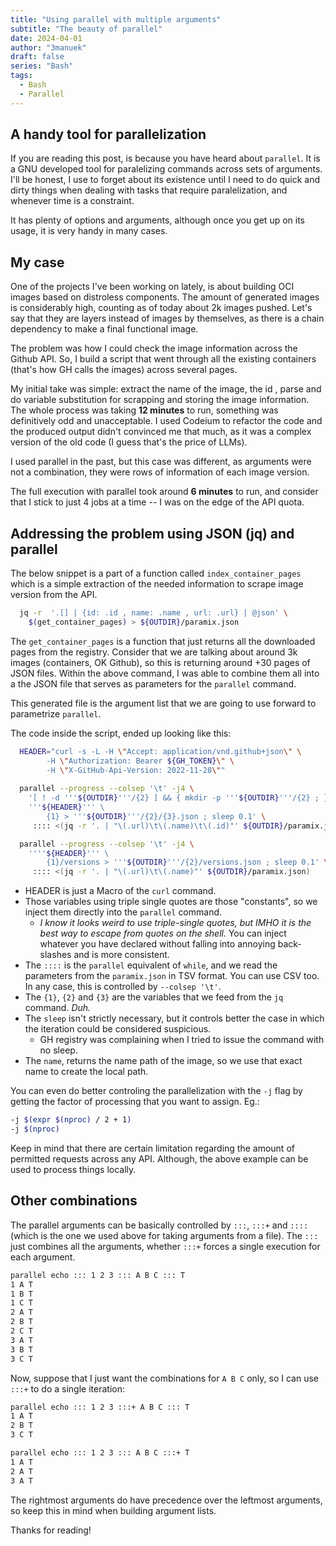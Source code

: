 ```yaml
---
title: "Using parallel with multiple arguments"
subtitle: "The beauty of parallel"
date: 2024-04-01
author: "3manuek"
draft: false
series: "Bash"
tags:
  - Bash
  - Parallel
---
```




## A handy tool for parallelization

If you are reading this post, is because you have heard about `parallel`. It is a GNU developed tool for 
paralelizing commands across sets of arguments. I'll be honest, I use to forget about its existence until
I need to do quick and dirty things when dealing with tasks that require paralelization, and whenever time
is a constraint.

It has plenty of options and arguments, although once you get up on its usage, it is very handy in many 
cases.

## My case

One of the projects I've been working on lately, is about building OCI images based on distroless components.
The amount of generated images is considerably high, counting as of today about 2k images pushed. Let's say
that they are layers instead of images by themselves, as there is a chain dependency to make a final functional
image.

The problem was how I could check the image information across the Github API. So, I build a script that went
through all the existing containers (that's how GH calls the images) across several pages. 

My initial take was simple: extract the name of the image, the id , parse and do variable substitution for
scrapping and storing the image information. The whole process was taking **12 minutes** to run, something was
definitively odd and unacceptable. I used Codeium to refactor the code and the produced output didn't convinced me that much, 
as it was a complex version of the old code (I guess that's the price of LLMs).

I used parallel in the past, but this case was different, as arguments were not a combination, they were rows of information of each image version.

The full execution with parallel took around **6 minutes** to run, and consider that I stick to just 4 jobs at a time
-- I was on the edge of the API quota. 


## Addressing the problem using JSON (jq) and parallel

The below snippet is a part of a function called `index_container_pages` which is a simple extraction of the needed information to scrape image version from the API.

```bash
  jq -r  '.[] | {id: .id , name: .name , url: .url} | @json' \
    $(get_container_pages) > ${OUTDIR}/paramix.json
```
The `get_container_pages` is a function that just returns all the downloaded pages from the registry. Consider
that we are talking about around 3k images (containers, OK Github), so this is returning around +30 pages of 
JSON files. Within the above command, I was able to combine them all into a the JSON file that serves as 
parameters for the `parallel` command.

This generated file is the argument list that we are going to use forward to parametrize `parallel`.

The code inside the script, ended up looking like this:


```bash
  HEADER="curl -s -L -H \"Accept: application/vnd.github+json\" \
        -H \"Authorization: Bearer ${GH_TOKEN}\" \
        -H \"X-GitHub-Api-Version: 2022-11-28\""
   
  parallel --progress --colsep '\t' -j4 \
    '[ ! -d '''${OUTDIR}'''/{2} ] && { mkdir -p '''${OUTDIR}'''/{2} ; } ; \
    '''${HEADER}''' \
        {1} > '''${OUTDIR}'''/{2}/{3}.json ; sleep 0.1' \
     :::: <(jq -r '. | "\(.url)\t\(.name)\t\(.id)"' ${OUTDIR}/paramix.json) 

  parallel --progress --colsep '\t' -j4 \
    ''''${HEADER}''' \
        {1}/versions > '''${OUTDIR}'''/{2}/versions.json ; sleep 0.1' \
     :::: <(jq -r '. | "\(.url)\t\(.name)"' ${OUTDIR}/paramix.json) 
```

- HEADER is just a Macro of the `curl` command.
- Those variables using triple single quotes are those "constants", so we inject them directly into the `parallel` command.
  - _I know it looks weird to use triple-single quotes, but IMHO it is the best way to escape from quotes on the shell._ You can inject 
    whatever you have declared without falling into annoying back-slashes and is more consistent.
- The `::::` is the `parallel` equivalent of `while`, and we read the parameters from the `paramix.json`  in TSV format. You can use CSV too. In any case, this is controlled by `--colsep '\t'`.
- The `{1}`, `{2}` and `{3}` are the variables that we feed from the `jq` command. _Duh._
- The `sleep` isn't strictly necessary, but it controls better the case in which the iteration could be considered suspicious.
  - GH registry was complaining when I tried to issue the command with no sleep.
- The `name`, returns the name path of the image, so we use that exact name to create the local path.

You can even do better controling the parallelization with the `-j` flag by getting the factor of processing that you want to assign. Eg.:

```bash
-j $(expr $(nproc) / 2 + 1)
-j $(nproc)
```

Keep in mind that there are certain limitation regarding the amount of permitted requests across any API. Although, the above example can be used to process things locally.



## Other combinations

The parallel arguments can be basically controlled by `:::`, `:::+` and `::::` (which is the one we used above for taking arguments from a file). The `:::` just combines all the arguments, whether `:::+` forces a single execution for each argument.

```bash
parallel echo ::: 1 2 3 ::: A B C ::: T
1 A T
1 B T
1 C T
2 A T
2 B T
2 C T
3 A T
3 B T
3 C T
```

Now, suppose that I just want the combinations for `A B C` only, so I can use `:::+` to do a single iteration:

```bash
parallel echo ::: 1 2 3 :::+ A B C ::: T
1 A T
2 B T
3 C T

parallel echo ::: 1 2 3 ::: A B C :::+ T
1 A T
2 A T
3 A T
```

The rightmost arguments do have precedence over the leftmost arguments, so keep this in mind when building argument lists.

Thanks for reading!
